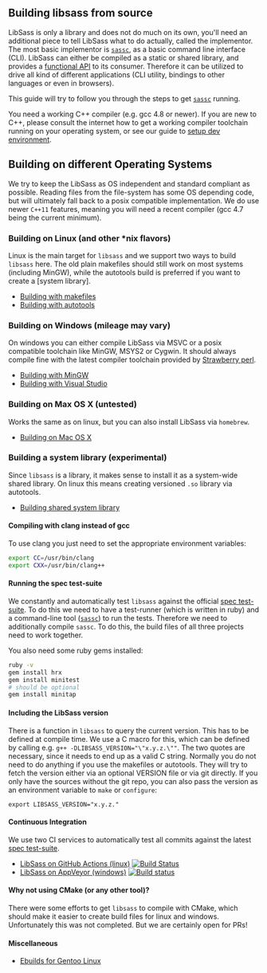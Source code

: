 ## Building libsass from source

LibSass is only a library and does not do much on its own, you'll need an additional
piece to tell LibSass what to do actually, called the implementor. The most basic
implementor is [`sassc`][6], as a basic command line interface (CLI). LibSass can
either be compiled as a static or shared library, and provides a [functional API](12)
to its consumer. Therefore it can be utilized to drive all kind of different
applications (CLI utility, bindings to other languages or even in browsers).

This guide will try to follow you through the steps to get [`sassc`][6] running.

You need a working C++ compiler (e.g. gcc 4.8 or newer). If you are new to C++,
please consult the internet how to get a working compiler toolchain running on your
operating system, or see our guide to [setup dev environment](setup-environment.md).

## Building on different Operating Systems

We try to keep the LibSass as OS independent and standard compliant as possible.
Reading files from the file-system has some OS depending code, but will ultimately
fall back to a posix compatible implementation. We do use newer `C++11` features,
meaning you will need a recent compiler (gcc 4.7 being the current minimum).

### Building on Linux (and other *nix flavors)

Linux is the main target for `libsass` and we support two ways to build `libsass` here.
The old plain makefiles should still work on most systems (including MinGW), while the
autotools build is preferred if you want to create a [system library].

- [Building with makefiles][1]
- [Building with autotools][2]

### Building on Windows (mileage may vary)

On windows you can either compile LibSass via MSVC or a posix compatible toolchain
like MinGW, MSYS2 or Cygwin. It should always compile fine with the latest compiler
toolchain provided by [Strawberry perl](https://strawberryperl.com/).

- [Building with MinGW][3]
- [Building with Visual Studio][11]

### Building on Max OS X (untested)

Works the same as on linux, but you can also install LibSass via `homebrew`.

- [Building on Mac OS X][10]

### Building a system library (experimental)

Since `libsass` is a library, it makes sense to install it as a system-wide shared
library. On linux this means creating versioned `.so` library via autotools.

- [Building shared system library][4]

#### Compiling with clang instead of gcc

To use clang you just need to set the appropriate environment variables:

```bash
export CC=/usr/bin/clang
export CXX=/usr/bin/clang++
```

#### Running the spec test-suite

We constantly and automatically test `libsass` against the official [spec test-suite][5].
To do this we need to have a test-runner (which is written in ruby) and a command-line
tool ([`sassc`][6]) to run the tests. Therefore we need to additionally compile `sassc`.
To do this, the build files of all three projects need to work together.

You also need some ruby gems installed:

```bash
ruby -v
gem install hrx
gem install minitest
# should be optional
gem install minitap
```

#### Including the LibSass version

There is a function in `libsass` to query the current version. This has to be defined at compile time.
We use a C macro for this, which can be defined by calling e.g. `g++ -DLIBSASS_VERSION="\"x.y.z.\""`.
The two quotes are necessary, since it needs to end up as a valid C string. Normally you do not
need to do anything if you use the makefiles or autotools. They will try to fetch the version
either via an optional VERSION file or via git directly. If you only have the sources without
the git repo, you can also pass the version as an environment variable to `make` or `configure`:

```
export LIBSASS_VERSION="x.y.z."
```

#### Continuous Integration

We use two CI services to automatically test all commits against the latest [spec test-suite][5].

- [LibSass on GitHub Actions (linux)][7]
[![Build Status](https://github.com/sass/libsass/actions/workflows/build-and-test.yml/badge.svg)](https://github.com/sass/libsass/actions/workflows/build-and-test.yml)
- [LibSass on AppVeyor (windows)][8]
[![Build status](https://ci.appveyor.com/api/projects/status/github/sass/libsass?svg=true)](https://ci.appveyor.com/project/sass/libsass/branch/master)

#### Why not using CMake (or any other tool)?

There were some efforts to get `libsass` to compile with CMake, which should make it easier to
create build files for linux and windows. Unfortunately this was not completed. But we are certainly open for PRs!

#### Miscellaneous

- [Ebuilds for Gentoo Linux](build-on-gentoo.md)

[1]: build-with-makefiles.md
[2]: build-with-autotools.md
[3]: build-with-mingw.md
[4]: build-shared-library.md
[5]: https://github.com/sass/sass-spec
[6]: https://github.com/sass/sassc
[7]: https://github.com/sass/libsass/blob/master/.github/workflows
[8]: https://github.com/sass/libsass/blob/master/appveyor.yml
[9]: implementations.md
[10]: build-on-darwin.md
[11]: build-with-visual-studio.md
[12]: api-doc.md
